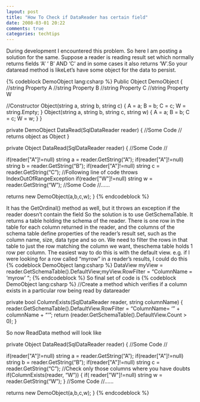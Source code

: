 ```yaml
---
layout: post
title: "How To Check if DataReader has certain field"
date: 2008-03-01 20:22
comments: true
categories: techtips
---
```

During development I encountered this problem. So here I am posting a solution for the same.
Suppose a reader is reading result set which normally returns fields ‘A’ ‘ B’ AND ‘C’ and in some cases it also returns ‘W’.So your dataread method is likeLet’s have some object for the data to persist.
<!-- more -->
{% codeblock DemoObject lang:csharp %}
Public Object DemoObject
{
//string Property A
//string Property B
//string Property C
//string Property W

//Constructor
Object(string a, string b, string c)
{
A = a;
B = b;
C = c;
W = string.Empty;
}
Object(string a, string b, string c, string w)
{
A = a;
B = b;
C = c;
W = w;
}
}

private DemoObject DataRead(SqlDataReader reader)
{
//Some Code
//
returns object as Object
}

private Object DataRead(SqlDataReader reader)
{
//Some Code
//

if(reader["A"]!=null)
string a = reader.GetString(“A”);
if(reader["A"]!=null)
string b = reader.GetString(“B”);
if(reader["A"]!=null)
string c = reader.GetString(“C”);
//Following line of code throws IndexOutOfRangeException
if(reader["W"]!=null)
string w = reader.GetString(“W”);
//Some Code
//……

returns new DemoObject(a,b,c,w);
}
{% endcodeblock %}

It has the GetOrdinal() method as well, but it throws an exception if the reader doesn’t contain the field
So the solution is to use GetSchemaTable. It returns a table holding the schema of the reader. There is one row in the table for each column returned in the reader, and the columns of the schema table define properties of the reader’s result set, such as the column name, size, data type and so on. We need to filter the rows in that table to just the row matching the column we want, theschema table holds 1 row per column. The easiest way to do this is with the default view. e.g. if I were looking for a row called “myrow” in a reader’s results, I could do this
{% codeblock DemoObject lang:csharp %}
DataView myView = reader.GetSchemaTable().DefaultView;myView.RowFilter = “ColumnName = ‘myrow’ “;
{% endcodeblock %}
So final set of code is
{% codeblock DemoObject lang:csharp %}
//Create a method which verifies if a column exists in a particular row being read by datareader

private bool ColumnExists(SqlDataReader reader, string columnName)
{
reader.GetSchemaTable().DefaultView.RowFilter = “ColumnName= ‘” + columnName + “‘”;
return (reader.GetSchemaTable().DefaultView.Count > 0);
}

So now ReadData method will look like

private Object DataRead(SqlDataReader reader)
{
//Some Code
//

if(reader["A"]!=null)
string a = reader.GetString(“A”);
if(reader["A"]!=null)
string b = reader.GetString(“B”);
if(reader["A"]!=null)
string c = reader.GetString(“C”);
//Check only those columns where you have doubts
if(ColumnExists(reader, “W”))
{
if( reader["W"]!=null)
string w = reader.GetString(“W”);
}
//Some Code
//……

returns new DemoObject(a,b,c,w);
}
{% endcodeblock %}
